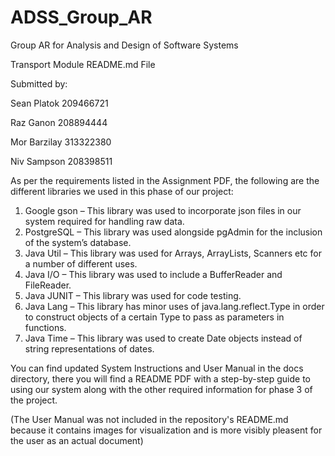 # ADSS_Group_AR
Group AR for Analysis and Design of Software Systems

Transport Module README.md File

Submitted by:

Sean Platok 209466721

Raz Ganon 208894444

Mor Barzilay 313322380

Niv Sampson 208398511

As per the requirements listed in the Assignment PDF, the following are the different libraries we used in this phase of our project:
1.	Google gson – This library was used to incorporate json files in our system required for handling raw data.
2.	PostgreSQL – This library was used alongside pgAdmin for the inclusion of the system’s database.
3.	Java Util – This library was used for Arrays, ArrayLists, Scanners etc for a number of different uses.
4.	Java I/O – This library was used to include a BufferReader and FileReader.
5.	Java JUNIT – This library was used for code testing.
6.	Java Lang – This library has minor uses of  java.lang.reflect.Type in order to construct objects of a certain Type to pass as parameters in functions.
7.	Java Time – This library was used to create Date objects instead of string representations of dates.

You can find updated System Instructions and User Manual in the docs directory, there you will find a README PDF with a step-by-step guide to using our system along with the other required information for phase 3 of the project.

(The User Manual was not included in the repository's README.md because it contains images for visualization and is more visibly pleasent for the user as an actual document)


